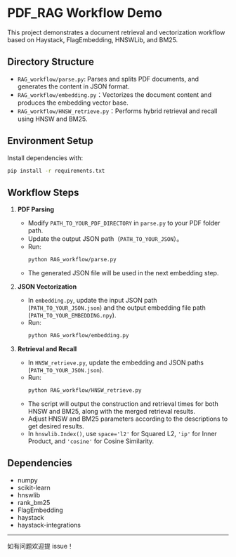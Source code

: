 # PDF_RAG Workflow Demo

This project demonstrates a document retrieval and vectorization workflow based on Haystack, FlagEmbedding, HNSWLib, and BM25.

## Directory Structure

- `RAG_workflow/parse.py`: Parses and splits PDF documents, and generates the content in JSON format.
- `RAG_workflow/embedding.py`：Vectorizes the document content and produces the embedding vector base.
- `RAG_workflow/HNSW_retrieve.py`：Performs hybrid retrieval and recall using HNSW and BM25.

## Environment Setup

Install dependencies with:

```bash
pip install -r requirements.txt
```

## Workflow Steps

1. **PDF Parsing**
   - Modify `PATH_TO_YOUR_PDF_DIRECTORY` in `parse.py` to your PDF folder path.
   - Update the output JSON path（`PATH_TO_YOUR_JSON`）。
   - Run:
     ```bash
     python RAG_workflow/parse.py
     ```
   - The generated JSON file will be used in the next embedding step.

2. **JSON Vectorization**
   - In `embedding.py`, update the input JSON path (`PATH_TO_YOUR_JSON.json`) and the output embedding file path (`PATH_TO_YOUR_EMBEDDING.npy`).
   - Run:
     ```bash
     python RAG_workflow/embedding.py
     ```

3. **Retrieval and Recall**
   - In `HNSW_retrieve.py`, update the embedding and JSON paths (`PATH_TO_YOUR_JSON.json`).
   - Run:
     ```bash
     python RAG_workflow/HNSW_retrieve.py
     ```
   - The script will output the construction and retrieval times for both HNSW and BM25, along with the merged retrieval results.
   - Adjust HNSW and BM25 parameters according to the descriptions to get desired results.
   - In `hnswlib.Index()`, use `space='l2'` for Squared L2, `'ip'` for Inner Product, and `'cosine'` for Cosine Similarity.

## Dependencies

- numpy
- scikit-learn
- hnswlib
- rank_bm25
- FlagEmbedding
- haystack
- haystack-integrations



---

如有问题欢迎提 issue！
